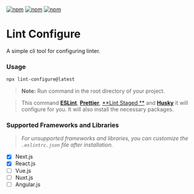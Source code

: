 [![npm](https://img.shields.io/npm/v/lint-configure?color=%234fc921)](https://www.npmjs.com/package/lint-configure)
[![npm](https://img.shields.io/npm/dm/lint-configure)](https://www.npmjs.com/package/lint-configure)
[![npm](https://img.shields.io/npm/l/lint-configure)](https://github.com/mehmetsagir/lint-configure/blob/master/LICENSE)

# Lint Configure

A simple cli tool for configuring linter.

### Usage

```bash
npx lint-configure@latest
```

> **Note:** Run command in the root directory of your project.

> This command [**ESLint**](https://eslint.org/), [**Prettier**](https://prettier.io/), [**Lint Staged
**](https://github.com/okonet/lint-staged) and [**Husky**](https://typicode.github.io/husky/#/) it will configure for
> you. It will also install the necessary packages.

### Supported Frameworks and Libraries

> *For unsupported frameworks and libraries, you can customize the `.eslintrc.json` file after installation.*

- [x] Next.js
- [x] React.js
- [ ] Vue.js
- [ ] Nuxt.js
- [ ] Angular.js

